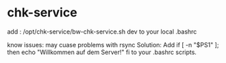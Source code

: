 # chk-service

add : /opt/chk-service/bw-chk-service.sh dev to your local .bashrc

know issues: may cuase problems with rsync
Solution: Add
if [ -n "$PS1" ]; then
    echo "Willkommen auf dem Server!"
fi
to your .bashrc scripts.